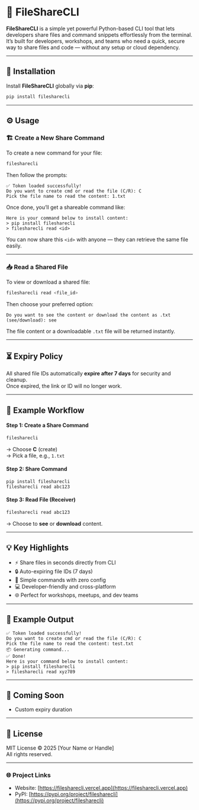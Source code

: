 # 🧩 FileShareCLI

**FileShareCLI** is a simple yet powerful Python-based CLI tool that lets developers share files and command snippets effortlessly from the terminal.  
It’s built for developers, workshops, and teams who need a quick, secure way to share files and code — without any setup or cloud dependency.

---

## 🚀 Installation

Install **FileShareCLI** globally via **pip**:

```bash
pip install filesharecli
```

---

## ⚙️ Usage

### 🏗️ Create a New Share Command

To create a new command for your file:

```bash
filesharecli
```

Then follow the prompts:

```
✅ Token loaded successfully!
Do you want to create cmd or read the file (C/R): C
Pick the file name to read the content: 1.txt
```

Once done, you’ll get a shareable command like:

```
Here is your command below to install content:
> pip install filesharecli
> filesharecli read <id>
```

You can now share this `<id>` with anyone — they can retrieve the same file easily.

---

### 📥 Read a Shared File

To view or download a shared file:

```bash
filesharecli read <file_id>
```

Then choose your preferred option:

```
Do you want to see the content or download the content as .txt (see/download): see
```

The file content or a downloadable `.txt` file will be returned instantly.

---

## ⏳ Expiry Policy

All shared file IDs automatically **expire after 7 days** for security and cleanup.  
Once expired, the link or ID will no longer work.

---

## 🧠 Example Workflow

#### Step 1: Create a Share Command
```bash
filesharecli
```
→ Choose **C** (create)  
→ Pick a file, e.g., `1.txt`

#### Step 2: Share Command
```
pip install filesharecli
filesharecli read abc123
```

#### Step 3: Read File (Receiver)
```bash
filesharecli read abc123
```
→ Choose to **see** or **download** content.

---

## 💡 Key Highlights

- ⚡ Share files in seconds directly from CLI  
- 🔒 Auto-expiring file IDs (7 days)  
- 🧠 Simple commands with zero config  
- 💻 Developer-friendly and cross-platform  
- 🌐 Perfect for workshops, meetups, and dev teams  

---

## 🧰 Example Output

```
✅ Token loaded successfully!
Do you want to create cmd or read the file (C/R): C
Pick the file name to read the content: test.txt
📦 Generating command...
✅ Done!
Here is your command below to install content:
> pip install filesharecli
> filesharecli read xyz789
```

---

## 🧪 Coming Soon
- Custom expiry duration  

---

## 🪪 License

MIT License © 2025 [Your Name or Handle]  
All rights reserved.

---

### 🌐 Project Links
- Website: [https://filesharecli.vercel.app](https://filesharecli.vercel.app)
- PyPI: [https://pypi.org/project/filesharecli](https://pypi.org/project/filesharecli)
